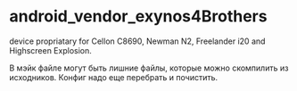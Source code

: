 android_vendor_exynos4Brothers
==============================

device propriatary for Cellon C8690, Newman N2, Freelander i20 and Highscreen Explosion.

В мэйк файле могут быть лишние файлы, которые можно скомпилить из исходников. Конфиг надо еще перебрать и почистить.
